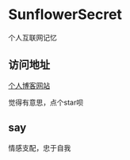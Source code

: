 # SunflowerSecret

个人互联网记忆

## 访问地址

[个人博客网站](https://capchen.github.io/SunflowerSecret/)

觉得有意思，点个star呗

## say

情感支配，忠于自我
